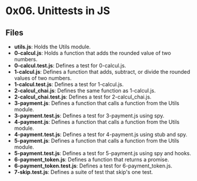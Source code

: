 # 0x06. Unittests in JS
## Files
- **utils.js**: Holds the Utils module.
- **0-calcul.js**: Holds a function that adds the rounded value of two numbers.
- **0-calcul.test.js**: Defines a test for 0-calcul.js.
- **1-calcul.js**: Defines a function that adds, subtract, or divide the rounded values of two numbers.
- **1-calcul.test.js**: Defines a test for 1-calcul.js.
- **2-calcul_chai.js**: Defines the same function as 1-calcul.js.
- **2-calcul_chai.test.js**: Defines a test for 2-calcul_chai.js.
- **3-payment.js**: Defines a function that calls a function from the Utils module.
- **3-payment.test.js**: Defines a test for 3-payment.js using spy.
- **4-payment.js**: Defines a function that calls a function from the Utils module.
- **4-payment.test.js**: Defines a test for 4-payment.js using stub and spy.
- **5-payment.js**: Defines a function that calls a function from the Utils module.
- **5-payment.test.js**: Defines a test for 5-payment.js using spy and hooks.
- **6-payment_token.js**: Defines a function that returns a promise.
- **6-payment_token.test.js**: Defines a test for 6-payment_token.js.
- **7-skip.test.js**: Defines a suite of test that skip's one test.

